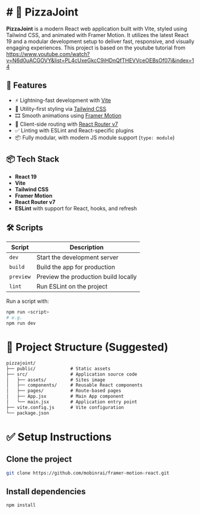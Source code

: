 # # 🍕 PizzaJoint

**PizzaJoint** is a modern React web application built with Vite, styled using Tailwind CSS, and animated with Framer Motion. 
It utilizes the latest React 19 and a modular development setup to deliver fast, responsive, and visually engaging experiences.
This project is based on the youtube tutorial from https://www.youtube.com/watch?v=N6d0uACGOVY&list=PL4cUxeGkcC9iHDnQfTHEVVceOEBsOf07i&index=14

## 🚀 Features

- ⚡ Lightning-fast development with [Vite](https://vitejs.dev/)
- 🎨 Utility-first styling via [Tailwind CSS](https://tailwindcss.com/)
- 🎞️ Smooth animations using [Framer Motion](https://www.framer.com/motion/)
- 🔁 Client-side routing with [React Router v7](https://reactrouter.com/)
- ✅ Linting with ESLint and React-specific plugins
- 📦 Fully modular, with modern JS module support (`type: module`)

## 📦 Tech Stack

- **React 19**
- **Vite**
- **Tailwind CSS**
- **Framer Motion**
- **React Router v7**
- **ESLint** with support for React, hooks, and refresh

## 🛠️ Scripts

| Script      | Description                          |
|-------------|--------------------------------------|
| `dev`       | Start the development server         |
| `build`     | Build the app for production         |
| `preview`   | Preview the production build locally |
| `lint`      | Run ESLint on the project            |

Run a script with:

```bash
npm run <script>
# e.g.
npm run dev
```

# 📁 Project Structure (Suggested)
```html
pizzajoint/
├── public/             # Static assets
├── src/                # Application source code
│   ├── assets/         # Sites image
│   ├── components/     # Reusable React components
│   ├── pages/          # Route-based pages
│   ├── App.jsx         # Main App component
│   └── main.jsx        # Application entry point
├── vite.config.js      # Vite configuration
└── package.json
```

# ✅ Setup Instructions
## Clone the project
```bash
git clone https://github.com/mobinrai/framer-motion-react.git
```
## Install dependencies

```bash
npm install
```
